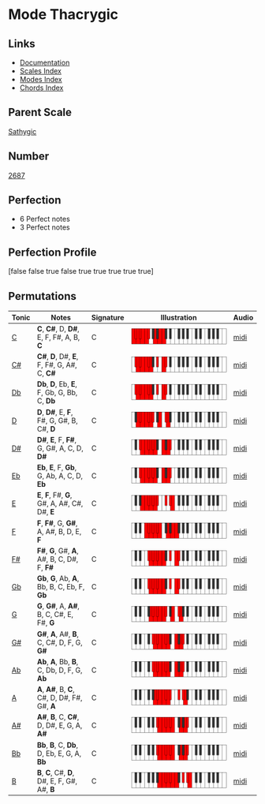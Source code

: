 # Mode Thacrygic

## Links

- [Documentation](index.md)
- [Scales Index](Scales.md)
- [Modes Index](Modes.md)
- [Chords Index](Chords.md)

## Parent Scale

[Sathygic](ScaleSathygic.md)

## Number

[2687](https://ianring.com/musictheory/scales/2687)

## Perfection

- 6 Perfect notes
- 3 Perfect notes

## Perfection Profile

[false false true false true true true true true]

## Permutations

| Tonic | Notes | Signature | Illustration | Audio |
|-------|-------|-----------|--------------|-------|
| [C](ModeCNaturalThacrygic.md) | **C**, **C#**, D, **D#**, E, F, F#, A, B, **C** | C | ![CNaturalThacrygic](ModeCNaturalThacrygic.png) | [midi](https://github.com/edipermadi/music/blob/main/docs/ModeCNaturalThacrygic.mid?raw=true) |
| [C#](ModeCSharpThacrygic.md) | **C#**, **D**, D#, **E**, F, F#, G, A#, C, **C#** | C | ![CSharpThacrygic](ModeCSharpThacrygic.png) | [midi](https://github.com/edipermadi/music/blob/main/docs/ModeCSharpThacrygic.mid?raw=true) |
| [Db](ModeDFlatThacrygic.md) | **Db**, **D**, Eb, **E**, F, Gb, G, Bb, C, **Db** | C | ![DFlatThacrygic](ModeDFlatThacrygic.png) | [midi](https://github.com/edipermadi/music/blob/main/docs/ModeDFlatThacrygic.mid?raw=true) |
| [D](ModeDNaturalThacrygic.md) | **D**, **D#**, E, **F**, F#, G, G#, B, C#, **D** | C | ![DNaturalThacrygic](ModeDNaturalThacrygic.png) | [midi](https://github.com/edipermadi/music/blob/main/docs/ModeDNaturalThacrygic.mid?raw=true) |
| [D#](ModeDSharpThacrygic.md) | **D#**, **E**, F, **F#**, G, G#, A, C, D, **D#** | C | ![DSharpThacrygic](ModeDSharpThacrygic.png) | [midi](https://github.com/edipermadi/music/blob/main/docs/ModeDSharpThacrygic.mid?raw=true) |
| [Eb](ModeEFlatThacrygic.md) | **Eb**, **E**, F, **Gb**, G, Ab, A, C, D, **Eb** | C | ![EFlatThacrygic](ModeEFlatThacrygic.png) | [midi](https://github.com/edipermadi/music/blob/main/docs/ModeEFlatThacrygic.mid?raw=true) |
| [E](ModeENaturalThacrygic.md) | **E**, **F**, F#, **G**, G#, A, A#, C#, D#, **E** | C | ![ENaturalThacrygic](ModeENaturalThacrygic.png) | [midi](https://github.com/edipermadi/music/blob/main/docs/ModeENaturalThacrygic.mid?raw=true) |
| [F](ModeFNaturalThacrygic.md) | **F**, **F#**, G, **G#**, A, A#, B, D, E, **F** | C | ![FNaturalThacrygic](ModeFNaturalThacrygic.png) | [midi](https://github.com/edipermadi/music/blob/main/docs/ModeFNaturalThacrygic.mid?raw=true) |
| [F#](ModeFSharpThacrygic.md) | **F#**, **G**, G#, **A**, A#, B, C, D#, F, **F#** | C | ![FSharpThacrygic](ModeFSharpThacrygic.png) | [midi](https://github.com/edipermadi/music/blob/main/docs/ModeFSharpThacrygic.mid?raw=true) |
| [Gb](ModeGFlatThacrygic.md) | **Gb**, **G**, Ab, **A**, Bb, B, C, Eb, F, **Gb** | C | ![GFlatThacrygic](ModeGFlatThacrygic.png) | [midi](https://github.com/edipermadi/music/blob/main/docs/ModeGFlatThacrygic.mid?raw=true) |
| [G](ModeGNaturalThacrygic.md) | **G**, **G#**, A, **A#**, B, C, C#, E, F#, **G** | C | ![GNaturalThacrygic](ModeGNaturalThacrygic.png) | [midi](https://github.com/edipermadi/music/blob/main/docs/ModeGNaturalThacrygic.mid?raw=true) |
| [G#](ModeGSharpThacrygic.md) | **G#**, **A**, A#, **B**, C, C#, D, F, G, **G#** | C | ![GSharpThacrygic](ModeGSharpThacrygic.png) | [midi](https://github.com/edipermadi/music/blob/main/docs/ModeGSharpThacrygic.mid?raw=true) |
| [Ab](ModeAFlatThacrygic.md) | **Ab**, **A**, Bb, **B**, C, Db, D, F, G, **Ab** | C | ![AFlatThacrygic](ModeAFlatThacrygic.png) | [midi](https://github.com/edipermadi/music/blob/main/docs/ModeAFlatThacrygic.mid?raw=true) |
| [A](ModeANaturalThacrygic.md) | **A**, **A#**, B, **C**, C#, D, D#, F#, G#, **A** | C | ![ANaturalThacrygic](ModeANaturalThacrygic.png) | [midi](https://github.com/edipermadi/music/blob/main/docs/ModeANaturalThacrygic.mid?raw=true) |
| [A#](ModeASharpThacrygic.md) | **A#**, **B**, C, **C#**, D, D#, E, G, A, **A#** | C | ![ASharpThacrygic](ModeASharpThacrygic.png) | [midi](https://github.com/edipermadi/music/blob/main/docs/ModeASharpThacrygic.mid?raw=true) |
| [Bb](ModeBFlatThacrygic.md) | **Bb**, **B**, C, **Db**, D, Eb, E, G, A, **Bb** | C | ![BFlatThacrygic](ModeBFlatThacrygic.png) | [midi](https://github.com/edipermadi/music/blob/main/docs/ModeBFlatThacrygic.mid?raw=true) |
| [B](ModeBNaturalThacrygic.md) | **B**, **C**, C#, **D**, D#, E, F, G#, A#, **B** | C | ![BNaturalThacrygic](ModeBNaturalThacrygic.png) | [midi](https://github.com/edipermadi/music/blob/main/docs/ModeBNaturalThacrygic.mid?raw=true) |
